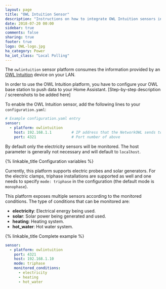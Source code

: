 ```yaml
---
layout: page
title: "OWL Intuition Sensor"
description: "Instructions on how to integrate OWL Intuition sensors into Home Assistant."
date: 2018-07-20 00:00
sidebar: true
comments: false
sharing: true
footer: true
logo: OWL-logo.jpg
ha_category: Power
ha_iot_class: "Local Polling"
---
```


The `owlintuition` sensor platform consumes the information provided by an [OWL Intuition](http://www.theowl.com/index.php/owl-intuition/) device on your LAN.

In order to use the OWL Intuition platform, you have to configure your OWL base station to push data to your Home Assistant. [Step-by-step description / screenshots to be added here]

To enable the OWL Intuition sensor, add the following lines to your `configuration.yaml`:

```yaml
# Example configuration.yaml entry
sensor:
  - platform: owlintuition
    host: 192.168.1.1         # IP address that the NetworkOWL sends to (your Home Assistant IP)
    port: 4321                # Port number of above
```
By default only the electricity sensors will be monitored. The host parameter is generally not necessary and will default to `localhost`.

{% linkable_title Configuration variables %}

Currently, this platform supports electric probes and solar generators. For the electric clamps, triphase installations are supported as well and one needs to specify `mode: triphase` in the configuration (the default mode is `monophase`).

This platform exposes multiple sensors according to the monitored conditions. The type of conditions that can be monitored are:

- **electricity**: Electrical energy being used.
- **solar**: Solar power being generated and used.
- **heating**: Heating system.
- **hot_water**: Hot water system.

{% linkable_title Complete example %}

```yaml
sensor:
  - platform: owlintuition
    port: 4321
    host: 192.168.1.10
    mode: triphase
    monitored_conditions:
      - electricity
      - heating
      - hot_water
```
